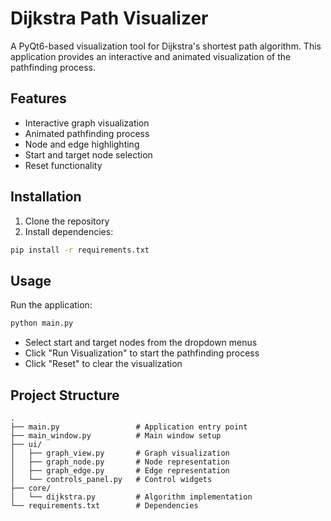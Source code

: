 # Dijkstra Path Visualizer

A PyQt6-based visualization tool for Dijkstra's shortest path algorithm. This application provides an interactive and animated visualization of the pathfinding process.

## Features

- Interactive graph visualization
- Animated pathfinding process
- Node and edge highlighting
- Start and target node selection
- Reset functionality

## Installation

1. Clone the repository
2. Install dependencies:
```bash
pip install -r requirements.txt
```

## Usage

Run the application:
```bash
python main.py
```

- Select start and target nodes from the dropdown menus
- Click "Run Visualization" to start the pathfinding process
- Click "Reset" to clear the visualization

## Project Structure

```
.
├── main.py                 # Application entry point
├── main_window.py          # Main window setup
├── ui/
│   ├── graph_view.py       # Graph visualization
│   ├── graph_node.py       # Node representation
│   ├── graph_edge.py       # Edge representation
│   └── controls_panel.py   # Control widgets
├── core/
│   └── dijkstra.py         # Algorithm implementation
└── requirements.txt        # Dependencies
``` 